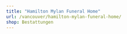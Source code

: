 ```yaml
---
title: "Hamilton Mylan Funeral Home"
url: /vancouver/hamilton-mylan-funeral-home/
shop: Bestattungen
---
```

